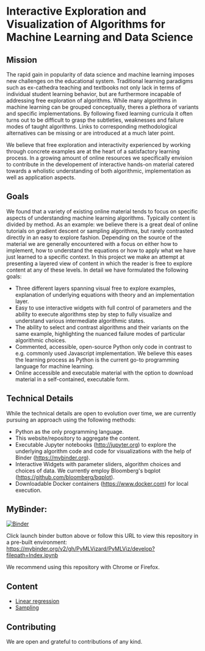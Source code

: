 # Interactive Exploration and Visualization of Algorithms for Machine Learning and Data Science

## Mission
The rapid gain in popularity of data science and machine learning imposes new challenges on the educational system. Traditional 
learning paradigms such as ex-cathedra teaching and textbooks not only lack in terms of individual student learning behavior, but are furthermore incapable of addressing free exploration of algorithms. 
While many algorithms in machine learning can be grouped conceptually, theres a plethora of variants and specific implementations. By following fixed learning curricula it often turns out to be difficult to grasp the subtleties, weaknesses and failure modes of taught algorithms. Links to corresponding methodological alternatives can be missing or are introduced at a much later point. 

We believe that free exploration and interactivity experienced by working through concrete examples are at the heart of a satisfactory learning process. In a growing amount of online resources we specifically envision to contribute in the developement of interactive hands-on material catered towards a wholistic understanding of both algorithmic, implementation as well as application aspects.    

## Goals
We found that a variety of existing online material tends to focus on specific aspects of understanding machine learning algorithms. Typically content is divided by method. As an example: we believe there is a great deal of online tutorials on gradient descent or sampling algorithms, but rarely contrasted directly in an easy to explore fashion. Depending on the source of the material we are generally encountered with a focus on either how to implement, how to understand the equations or how to apply what we have just learned to a specific context. In this project we make an attempt at presenting a layered view of content in which the reader is free to explore content at any of these levels. In detail we have formulated the following goals:

* Three different layers spanning visual free to explore examples, explanation of underlying equations with theory and an implementation layer.  
* Easy to use interactive widgets with full control of parameters and the ability to execute algorithms step by step to fully visualize and understand various intermediate algorithmic states. 
* The ability to select and contrast algorithms and their variants on the same example, highlighting the nuanced failure modes of particular algorithmic choices.
* Commented, accessible, open-source Python only code in contrast to e.g. commonly used Javascript implementation. We believe this eases the learning process as Python is the current go-to programming language for machine learning. 
* Online accessible and executable material with the option to download material in a self-contained, executable form.   

## Technical Details 
While the technical details are open to evolution over time, we are currently pursuing an approach using the following methods:
* Python as the only programming language.
* This website/repository to aggregate the content.
* Executable Jupyter notebooks (http://jupyter.org) to explore the underlying algorithm code and code for visualizations with the help of Binder (https://mybinder.org).
* Interactive Widgets with parameter sliders, algorithm choices and choices of data. We currently employ Bloomberg's bqplot (https://github.com/bloomberg/bqplot).   
* Downloadable Docker containers (https://www.docker.com) for local execution.  

## MyBinder:
[![Binder](http://mybinder.org/badge.svg)](https://mybinder.org/v2/gh/PyMLVizard/PyMLViz/develop?filepath=Index.ipynb)

Click launch binder button above or follow this URL to view this repository in a pre-built environment:
https://mybinder.org/v2/gh/PyMLVizard/PyMLViz/develop?filepath=Index.ipynb

We recommend using this repository with Chrome or Firefox.

## Content
* [Linear regression](notebooks/LinearRegression.ipynb)
* [Sampling](notebooks/Sampling_Index.ipynb)

## Contributing
We are open and grateful to contributions of any kind. 
